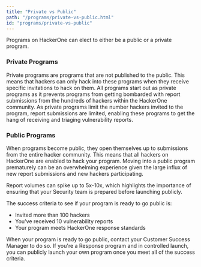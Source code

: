 ```yaml
---
title: "Private vs Public"
path: "/programs/private-vs-public.html"
id: "programs/private-vs-public"
---
```


Programs on HackerOne can elect to either be a public or a private program. 

### Private Programs

Private programs are programs that are not published to the public. This means that hackers can only hack into these programs when they receive specific invitations to hack on them. All programs start out as private programs as it prevents programs from getting bombarded with report submissions from the hundreds of hackers within the HackerOne community. As private programs limit the number hackers invited to the program, report submissions are limited, enabling these programs to get the hang of receiving and triaging vulnerability reports. 

### Public Programs

When programs become public, they open themselves up to submissions from the entire hacker community. This means that all hackers on HackerOne are enabled to hack your program. Moving into a public program prematurely can be an overwhelming experience given the large influx of new report submissions and new hackers participating. 

Report volumes can spike up to 5x-10x, which highlights the importance of ensuring that your Security team is prepared before launching publicly. 

The success criteria to see if your program is ready to go public is:
* Invited more than 100 hackers
* You've received 10 vulnerability reports
* Your program meets HackerOne response standards

When your program is ready to go public, contact your Customer Success Manager to do so. If you're a Response program and in controlled launch, you can publicly launch your own program once you meet all of the success criteria.  
